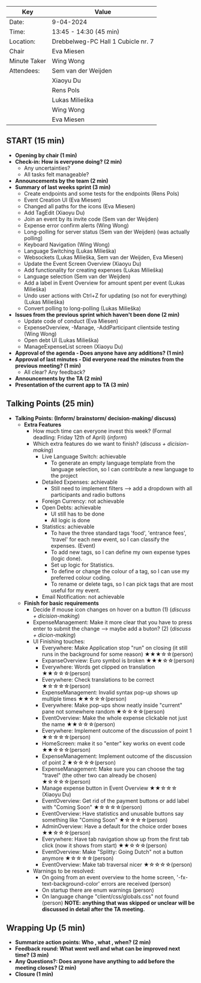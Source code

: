 | Key | Value |
| --- | --- |
| Date: | 9-04-2024 |
| Time: | 13:45 - 14:30 (45 min) |
| Location: | Drebbelweg-PC Hall 1 Cubicle nr. 7|
| Chair | Eva Miesen |
| Minute Taker | Wing Wong |
| Attendees: | Sem van der Weijden |
|            | Xiaoyu Du |
|            | Rens Pols |
|            | Lukas Milieška |
|            | Wing Wong |
|            | Eva Miesen |

## START (15 min)
- **Opening by chair (1 min)**
- **Check-in: How is everyone doing? (2 min)**
    - Any uncertainties?
    - All tasks felt manageable?
- **Announcements by the team (2 min)**
- **Summary of last weeks sprint (3 min)**
    - Create endpoints and some tests for the endpoints (Rens Pols)
    - Event Creation UI (Eva Miesen)
    - Changed all paths for the icons (Eva Miesen)
    - Add TagEdit (Xiaoyu Du)
    - Join an event by its invite code (Sem van der Weijden)
    - Expense error confirm alerts (Wing Wong)
    - Long-polling for server status (Sem van der Weijden) (was actually polling)
    - Keyboard Navigation (Wing Wong)
    - Language Switching (Lukas Milieška)
    - Websockets (Lukas Milieška, Sem van der Weijden, Eva Miesen)
    - Update the Event Screen Overview (Xiaoyu Du)
    - Add functionality for creating expenses (Lukas Milieška)
    - Language selection (Sem van der Weijden)
    - Add a label in Event Overview for amount spent per event (Lukas Milieška)
    - Undo user actions with Ctrl+Z for updating (so not for everything) (Lukas Milieška)
    - Convert polling to long-polling (Lukas Milieška)
- **Issues from the previous sprint which haven't been done (2 min)**
    - Update code of conduct (Eva Miesen)
    - ExpenseOverview, -Manage, -AddParticipant clientside testing (Wing Wong)
    - Open debt UI (Lukas Milieška)
    - ManageExpenseList screen (Xiaoyu Du)
- **Approval of the agenda - Does anyone have any additions? (1 min)**
- **Approval of last minutes - Did everyone read the minutes from the previous meeting? (1 min)**
    - All clear? Any feedback?
- **Announcements by the TA (2 min)**
- **Presentation of the current app to TA (3 min)**

## Talking Points (25 min)
- **Talking Points: (Inform/ brainstorm/ decision-making/ discuss)**
    - **Extra Features**
        - How much time can everyone invest this week? (Formal deadling: Friday 12th of April) (_inform_)
        - Which extra features do we want to finish? (_discuss + dicision-making_)
            - Live Language Switch: achievable
                - To generate an empty language template from the language selection, so I can contribute a new language to the project
            - Detailed Expenses: achievable
                - Still need to implement filters --> add a dropdown with all participants and radio buttons
            - Foreign Currency: not achievable
            - Open Debts: achievable
                - UI still has to be done
                - All logic is done
            - Statistics: achievable
                - To have the three standard tags 'food', 'entrance fees', 'travel' for each new event, so I can classify the expenses. (Event)
                - To add new tags, so I can define my own expense types (logic done).
                - Set up logic for Statistics.
                - To define or change the colour of a tag, so I can use my preferred colour coding.
                - To rename or delete tags, so I can pick tags that are most useful for my event.
            - Email Notification: not achievable
    - **Finish for basic requirements**
        - Decide if mouse icon changes on hover on a button (1) (_discuss + dicision-making_)
        - ExpenseManagement: Make it more clear that you have to press enter to submit the change --> maybe add a buton? (2) (_discuss + dicion-making_)
        - UI Finishing touches:
            - Everywhere: Make Application stop "run" on closing (it still runs in the background for some reason) ★★★☆☆(person)
            - ExpanseOverview: Euro symbol is broken ★★★☆☆(person)
            - Everywhere: Words get clipped on translation ★★☆☆☆(person)
            - Everywhere: Check translations to be correct ★☆☆☆☆(person)
            - ExpenseManagement: Invalid syntax pop-up shows up multiple times ★★☆☆☆(person)
            - Everywhere: Make pop-ups show neatly inside "current" pane not somewhere random ★☆☆☆☆(person)
            - EventOverview: Make the whole expense clickable not just the name ★★☆☆☆(person)
            - Everywhere: Implement outcome of the discussion of point 1 ★☆☆☆☆(person)
            - HomeScreen: make it so "enter" key works on event code ★★☆☆☆(person)
            - ExpenseManagement: Implement outcome of the discussion of point 2 ★☆☆☆☆(person)
            - ExpenseManagement: Make sure you can choose the tag "travel" (the other two can already be chosen) ★☆☆☆☆(person)
            - Manage expense button in Event Overview ★★☆☆☆ (Xiaoyu Du)
            - EventOverview: Get rid of the payment buttons or add label with "Coming Soon" ★☆☆☆☆(person)
            - EventOverview: Have statistics and unusable buttons say something like "Coming Soon" ★☆☆☆☆(person)
            - AdminOverview: Have a default for the choice order boxes ★★☆☆☆(person)
            - Everywhere: Have tab navigation show up from the first tab click (now it shows from start) ★★☆☆☆(person)
            - EventOverview: Make "Splitty: Going Dutch" not a button anymore ★☆☆☆☆(person)
            - EventOverview: Make tab traversal nicer ★☆☆☆☆(person)
        - Warnings to be resolved:
            - On going from an event overview to the home screen, '-fx-text-background-color' errors are received (person)
            - On startup there are enum warnings (person)
            - On language change "client/css/globals.css" not found (person)
            **NOTE: anything that was skipped or unclear will be discussed in detail after the TA meeting.**

## Wrapping Up (5 min)
- **Summarize action points: Who , what , when? (2 min)**
- **Feedback round: What went well and what can be improved next time? (3 min)**
- **Any Questions?: Does anyone have anything to add before the meeting closes? (2 min)**
- **Closure (1 min)**
